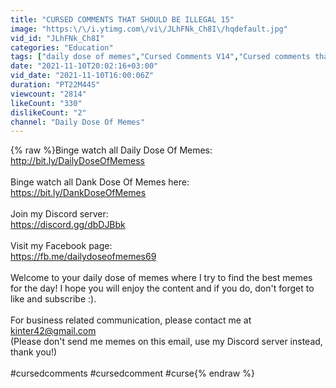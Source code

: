 ```yaml
---
title: "CURSED COMMENTS THAT SHOULD BE ILLEGAL 15"
image: "https:\/\/i.ytimg.com\/vi\/JLhFNk_Ch8I\/hqdefault.jpg"
vid_id: "JLhFNk_Ch8I"
categories: "Education"
tags: ["daily dose of memes","Cursed Comments V14","Cursed comments that are actually cursed"]
date: "2021-11-10T20:02:16+03:00"
vid_date: "2021-11-10T16:00:06Z"
duration: "PT22M44S"
viewcount: "2814"
likeCount: "330"
dislikeCount: "2"
channel: "Daily Dose Of Memes"
---
```

{% raw %}Binge watch all Daily Dose Of Memes:<br /><a rel="nofollow" target="blank" href="http://bit.ly/DailyDoseOfMemess">http://bit.ly/DailyDoseOfMemess</a><br /><br />Binge watch all Dank Dose Of Memes here:<br /><a rel="nofollow" target="blank" href="https://bit.ly/DankDoseOfMemes">https://bit.ly/DankDoseOfMemes</a><br />​<br />​Join my Discord server:<br /><a rel="nofollow" target="blank" href="https://discord.gg/dbDJBbk">https://discord.gg/dbDJBbk</a><br />​<br />​Visit my Facebook page:<br /><a rel="nofollow" target="blank" href="https://fb.me/dailydoseofmemes69">https://fb.me/dailydoseofmemes69</a><br />​<br />​Welcome to your daily dose of memes where I try to find the best memes for the day! I hope you will enjoy the content and if you do, don't forget to like and subscribe :).<br /><br />For business related communication, please contact me at kinter42@gmail.com<br />(Please don't send me memes on this email, use my Discord server instead, thank you!)<br /><br />#cursedcomments #cursedcomment #curse{% endraw %}
